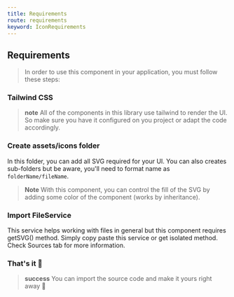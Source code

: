 ```yaml
---
title: Requirements
route: requirements
keyword: IconRequirements
---
```


## Requirements

> In order to use this component in your application, you must follow these steps:

### Tailwind CSS

> **note**
> All of the components in this library use tailwind to render the UI. So make sure you have it configured on you project or adapt the code accordingly.


### Create assets/icons folder

In this folder, you can add all SVG required for your UI. You can also creates sub-folders but be aware, you'll need to format name as `folderName/fileName`.

> **Note**
> With this component, you can control the fill of the SVG by adding some color of the component (works by inheritance).


### Import FileService

This service helps working with files in general but this component requires getSVG() method. Simply copy paste this service or get isolated method. Check Sources tab for more information.

### That's it 🎉

> **success**
> You can import the source code and make it yours right away 🎉
